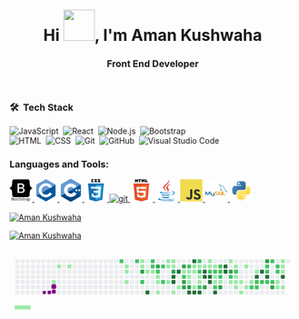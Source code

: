 <h1 align="center">Hi <img src="https://github.com/NoobMahbub/NoobMahbub/blob/main/Wave.gif" height="55px" width="55px">, I'm Aman Kushwaha</h1>
<h3 align="center">

Front End Developer

></h3>

<br />

### 🛠 &nbsp;Tech Stack

![JavaScript](https://img.shields.io/badge/-JavaScript-05122A?style=flat&logo=javascript)&nbsp;
![React](https://img.shields.io/badge/-React-05122A?style=flat&logo=react)&nbsp;
![Node.js](https://img.shields.io/badge/-Node.js-05122A?style=flat&logo=node.js)&nbsp;
![Bootstrap](https://img.shields.io/badge/-Bootstrap-05122A?style=flat&logo=bootstrap&logoColor=563D7C)\
![HTML](https://img.shields.io/badge/-HTML-05122A?style=flat&logo=HTML5)&nbsp;
![CSS](https://img.shields.io/badge/-CSS-05122A?style=flat&logo=CSS3&logoColor=1572B6)&nbsp;
![Git](https://img.shields.io/badge/-Git-05122A?style=flat&logo=git)&nbsp;
![GitHub](https://img.shields.io/badge/-GitHub-05122A?style=flat&logo=github)&nbsp;
![Visual Studio Code](https://img.shields.io/badge/-Visual%20Studio%20Code-05122A?style=flat&logo=visual-studio-code&logoColor=007ACC)&nbsp;
<br />



<h3 align="left">Languages and Tools:</h3>
<p align="left"> <a href="https://getbootstrap.com" target="_blank"> <img src="https://raw.githubusercontent.com/devicons/devicon/master/icons/bootstrap/bootstrap-plain-wordmark.svg" alt="bootstrap" width="40" height="40"/> </a> <a href="https://www.cprogramming.com/" target="_blank"> <img src="https://raw.githubusercontent.com/devicons/devicon/master/icons/c/c-original.svg" alt="c" width="40" height="40"/> </a> <a href="https://www.w3schools.com/cpp/" target="_blank"> <img src="https://raw.githubusercontent.com/devicons/devicon/master/icons/cplusplus/cplusplus-original.svg" alt="cplusplus" width="40" height="40"/> </a> <a href="https://www.w3schools.com/cs/" target="_blank">  <img src="https://raw.githubusercontent.com/devicons/devicon/master/icons/css3/css3-original-wordmark.svg" alt="css3" width="40" height="40"/> </a> <a href="https://git-scm.com/" target="_blank"> <img src="https://www.vectorlogo.zone/logos/git-scm/git-scm-icon.svg" alt="git" width="40" height="40"/> </a> <a href="https://heroku.com" target="_blank"> <img src="https://raw.githubusercontent.com/devicons/devicon/master/icons/html5/html5-original-wordmark.svg" alt="html5" width="40" height="40"/> </a> <a href="https://www.java.com" target="_blank"> <img src="https://raw.githubusercontent.com/devicons/devicon/master/icons/java/java-original.svg" alt="java" width="40" height="40"/> </a> <a href="https://developer.mozilla.org/en-US/docs/Web/JavaScript" target="_blank"> <img src="https://raw.githubusercontent.com/devicons/devicon/master/icons/javascript/javascript-original.svg" alt="javascript" width="40" height="40"/> </a> <a href="https://laravel.com/" target="_blank"> <img src="https://raw.githubusercontent.com/devicons/devicon/master/icons/mysql/mysql-original-wordmark.svg" alt="mysql" width="40" height="40"/> </a> <a href="https://www.php.net" target="_blank">  <img src="https://raw.githubusercontent.com/devicons/devicon/master/icons/python/python-original.svg" alt="python" width="40" height="40"/> </a> <a href="https://tailwindcss.com/" target="_blank"> 
<p><img width="494" align="center" src="https://github-readme-stats.vercel.app/api/top-langs?username=Amankushwaha2&show_icons=true&locale=en&layout=compact" alt="Aman Kushwaha" /></p>

<p><img align="center" src="https://github-readme-stats.vercel.app/api?username=Amankushwaha2&show_icons=true&locale=en" alt="Aman Kushwaha" /></p>

<svg viewBox="-16 -32 880 192" width="880" height="192" xmlns="http://www.w3.org/2000/svg"><style>@keyframes c0{1.43%{fill:var(--c1)}1.45%,to{fill:var(--ce)}}@keyframes c1{1.63%{fill:var(--c1)}1.65%,to{fill:var(--ce)}}@keyframes c2{1.84%{fill:var(--c1)}1.86%,to{fill:var(--ce)}}@keyframes c3{2.04%{fill:var(--c1)}2.06%,to{fill:var(--ce)}}@keyframes c4{2.25%{fill:var(--c1)}2.27%,to{fill:var(--ce)}}@keyframes c5{.81%{fill:var(--c1)}.83%,to{fill:var(--ce)}}@keyframes c6{3.69%{fill:var(--c1)}3.71%,to{fill:var(--ce)}}@keyframes c7{3.48%{fill:var(--c1)}3.5%,to{fill:var(--ce)}}@keyframes c8{4.51%{fill:var(--c1)}4.53%,to{fill:var(--ce)}}@keyframes c9{4.92%{fill:var(--c1)}4.94%,to{fill:var(--ce)}}@keyframes ca{68.78%{fill:var(--c2)}68.8%,to{fill:var(--ce)}}@keyframes cb{7.18%{fill:var(--c1)}7.2%,to{fill:var(--ce)}}@keyframes cc{7.38%{fill:var(--c1)}7.4%,to{fill:var(--ce)}}@keyframes cd{7.79%{fill:var(--c1)}7.81%,to{fill:var(--ce)}}@keyframes ce{68.16%{fill:var(--c2)}68.18%,to{fill:var(--ce)}}@keyframes cf{14.57%{fill:var(--c1)}14.59%,to{fill:var(--ce)}}@keyframes cg{14.77%{fill:var(--c1)}14.79%,to{fill:var(--ce)}}@keyframes ch{70.01%{fill:var(--c3)}70.03%,to{fill:var(--ce)}}@keyframes ci{67.14%{fill:var(--c2)}67.16%,to{fill:var(--ce)}}@keyframes cj{9.02%{fill:var(--c1)}9.04%,to{fill:var(--ce)}}@keyframes ck{93.21%{fill:var(--c4)}93.23%,to{fill:var(--ce)}}@keyframes cl{65.49%{fill:var(--c2)}65.51%,to{fill:var(--ce)}}@keyframes cm{65.7%{fill:var(--c2)}65.72%,to{fill:var(--ce)}}@keyframes cn{9.23%{fill:var(--c1)}9.25%,to{fill:var(--ce)}}@keyframes co{70.83%{fill:var(--c3)}70.85%,to{fill:var(--ce)}}@keyframes cp{66.11%{fill:var(--c2)}66.13%,to{fill:var(--ce)}}@keyframes cq{9.64%{fill:var(--c1)}9.66%,to{fill:var(--ce)}}@keyframes cr{9.85%{fill:var(--c1)}9.87%,to{fill:var(--ce)}}@keyframes cs{10.26%{fill:var(--c1)}10.28%,to{fill:var(--ce)}}@keyframes ct{64.88%{fill:var(--c2)}64.9%,to{fill:var(--ce)}}@keyframes cu{64.26%{fill:var(--c2)}64.28%,to{fill:var(--ce)}}@keyframes cv{13.13%{fill:var(--c1)}13.15%,to{fill:var(--ce)}}@keyframes cw{12.52%{fill:var(--c1)}12.54%,to{fill:var(--ce)}}@keyframes cx{11.9%{fill:var(--c1)}11.92%,to{fill:var(--ce)}}@keyframes cy{12.93%{fill:var(--c1)}12.95%,to{fill:var(--ce)}}@keyframes cz{12.72%{fill:var(--c1)}12.74%,to{fill:var(--ce)}}@keyframes c10{71.65%{fill:var(--c3)}71.67%,to{fill:var(--ce)}}@keyframes c11{88.7%{fill:var(--c4)}88.72%,to{fill:var(--ce)}}@keyframes c12{88.49%{fill:var(--c4)}88.51%,to{fill:var(--ce)}}@keyframes c13{10.87%{fill:var(--c1)}10.89%,to{fill:var(--ce)}}@keyframes c14{89.11%{fill:var(--c4)}89.13%,to{fill:var(--ce)}}@keyframes c15{11.28%{fill:var(--c1)}11.3%,to{fill:var(--ce)}}@keyframes c16{72.68%{fill:var(--c3)}72.7%,to{fill:var(--ce)}}@keyframes c17{45.78%{fill:var(--c1)}45.8%,to{fill:var(--ce)}}@keyframes c18{45.99%{fill:var(--c2)}46.01%,to{fill:var(--ce)}}@keyframes c19{73.3%{fill:var(--c3)}73.32%,to{fill:var(--ce)}}@keyframes c1a{73.5%{fill:var(--c3)}73.52%,to{fill:var(--ce)}}@keyframes c1b{46.6%{fill:var(--c2)}46.62%,to{fill:var(--ce)}}@keyframes c1c{33.25%{fill:var(--c1)}33.27%,to{fill:var(--ce)}}@keyframes c1d{33.46%{fill:var(--c1)}33.48%,to{fill:var(--ce)}}@keyframes c1e{34.49%{fill:var(--c1)}34.51%,to{fill:var(--ce)}}@keyframes c1f{73.71%{fill:var(--c3)}73.73%,to{fill:var(--ce)}}@keyframes c1g{87.46%{fill:var(--c4)}87.48%,to{fill:var(--ce)}}@keyframes c1h{90.13%{fill:var(--c4)}90.15%,to{fill:var(--ce)}}@keyframes c1i{32.84%{fill:var(--c1)}32.86%,to{fill:var(--ce)}}@keyframes c1j{33.05%{fill:var(--c1)}33.07%,to{fill:var(--ce)}}@keyframes c1k{44.34%{fill:var(--c1)}44.36%,to{fill:var(--ce)}}@keyframes c1l{87.26%{fill:var(--c4)}87.28%,to{fill:var(--ce)}}@keyframes c1m{47.22%{fill:var(--c2)}47.24%,to{fill:var(--ce)}}@keyframes c1n{32.64%{fill:var(--c1)}32.66%,to{fill:var(--ce)}}@keyframes c1o{49.68%{fill:var(--c2)}49.7%,to{fill:var(--ce)}}@keyframes c1p{33.87%{fill:var(--c1)}33.89%,to{fill:var(--ce)}}@keyframes c1q{34.08%{fill:var(--c1)}34.1%,to{fill:var(--ce)}}@keyframes c1r{44.55%{fill:var(--c2)}44.57%,to{fill:var(--ce)}}@keyframes c1s{87.05%{fill:var(--c4)}87.07%,to{fill:var(--ce)}}@keyframes c1t{32.43%{fill:var(--c1)}32.45%,to{fill:var(--ce)}}@keyframes c1u{85.21%{fill:var(--c4)}85.23%,to{fill:var(--ce)}}@keyframes c1v{85.41%{fill:var(--c4)}85.43%,to{fill:var(--ce)}}@keyframes c1w{74.32%{fill:var(--c3)}74.34%,to{fill:var(--ce)}}@keyframes c1x{18.06%{fill:var(--c1)}18.08%,to{fill:var(--ce)}}@keyframes c1y{18.27%{fill:var(--c1)}18.29%,to{fill:var(--ce)}}@keyframes c1z{48.04%{fill:var(--c2)}48.06%,to{fill:var(--ce)}}@keyframes c20{85.62%{fill:var(--c4)}85.64%,to{fill:var(--ce)}}@keyframes c21{85.82%{fill:var(--c4)}85.84%,to{fill:var(--ce)}}@keyframes c22{18.47%{fill:var(--c1)}18.49%,to{fill:var(--ce)}}@keyframes c23{48.24%{fill:var(--c2)}48.26%,to{fill:var(--ce)}}@keyframes c24{39.42%{fill:var(--c1)}39.44%,to{fill:var(--ce)}}@keyframes c25{39.21%{fill:var(--c1)}39.23%,to{fill:var(--ce)}}@keyframes c26{51.74%{fill:var(--c2)}51.76%,to{fill:var(--ce)}}@keyframes c27{86.44%{fill:var(--c4)}86.46%,to{fill:var(--ce)}}@keyframes c28{48.66%{fill:var(--c2)}48.68%,to{fill:var(--ce)}}@keyframes c29{48.45%{fill:var(--c2)}48.47%,to{fill:var(--ce)}}@keyframes c2a{39.62%{fill:var(--c2)}39.64%,to{fill:var(--ce)}}@keyframes c2b{39%{fill:var(--c1)}39.02%,to{fill:var(--ce)}}@keyframes c2c{74.94%{fill:var(--c3)}74.96%,to{fill:var(--ce)}}@keyframes c2d{84.18%{fill:var(--c4)}84.2%,to{fill:var(--ce)}}@keyframes c2e{83.97%{fill:var(--c4)}83.99%,to{fill:var(--ce)}}@keyframes c2f{19.29%{fill:var(--c1)}19.31%,to{fill:var(--ce)}}@keyframes c2g{75.97%{fill:var(--c3)}75.99%,to{fill:var(--ce)}}@keyframes c2h{53.99%{fill:var(--c2)}54.01%,to{fill:var(--ce)}}@keyframes c2i{23.81%{fill:var(--c1)}23.83%,to{fill:var(--ce)}}@keyframes c2j{19.7%{fill:var(--c1)}19.72%,to{fill:var(--ce)}}@keyframes c2k{54.4%{fill:var(--c2)}54.42%,to{fill:var(--ce)}}@keyframes c2l{22.17%{fill:var(--c1)}22.19%,to{fill:var(--ce)}}@keyframes c2m{21.96%{fill:var(--c1)}21.98%,to{fill:var(--ce)}}@keyframes c2n{23.4%{fill:var(--c1)}23.42%,to{fill:var(--ce)}}@keyframes c2o{21.76%{fill:var(--c1)}21.78%,to{fill:var(--ce)}}@keyframes c2p{24.63%{fill:var(--c1)}24.65%,to{fill:var(--ce)}}@keyframes c2q{20.11%{fill:var(--c1)}20.13%,to{fill:var(--ce)}}@keyframes c2r{22.99%{fill:var(--c1)}23.01%,to{fill:var(--ce)}}@keyframes c2s{21.35%{fill:var(--c1)}21.37%,to{fill:var(--ce)}}@keyframes c2t{59.74%{fill:var(--c2)}59.76%,to{fill:var(--ce)}}@keyframes c2u{20.73%{fill:var(--c1)}20.75%,to{fill:var(--ce)}}@keyframes c2v{80.48%{fill:var(--c4)}80.5%,to{fill:var(--ce)}}@keyframes c2w{55.64%{fill:var(--c2)}55.66%,to{fill:var(--ce)}}@keyframes c2x{59.54%{fill:var(--c2)}59.56%,to{fill:var(--ce)}}@keyframes c2y{80.07%{fill:var(--c4)}80.09%,to{fill:var(--ce)}}@keyframes c2z{55.84%{fill:var(--c2)}55.86%,to{fill:var(--ce)}}@keyframes c30{77.81%{fill:var(--c3)}77.83%,to{fill:var(--ce)}}@keyframes c31{57.9%{fill:var(--c2)}57.92%,to{fill:var(--ce)}}@keyframes c32{58.1%{fill:var(--c2)}58.12%,to{fill:var(--ce)}}@keyframes c33{79.66%{fill:var(--c4)}79.68%,to{fill:var(--ce)}}@keyframes c34{56.05%{fill:var(--c2)}56.07%,to{fill:var(--ce)}}@keyframes c35{57.48%{fill:var(--c2)}57.5%,to{fill:var(--ce)}}@keyframes c36{56.25%{fill:var(--c2)}56.27%,to{fill:var(--ce)}}@keyframes c37{79.05%{fill:var(--c3)}79.07%,to{fill:var(--ce)}}@keyframes c38{57.07%{fill:var(--c2)}57.09%,to{fill:var(--ce)}}@keyframes c39{56.87%{fill:var(--c2)}56.89%,to{fill:var(--ce)}}@keyframes c3a{26.89%{fill:var(--c1)}26.91%,to{fill:var(--ce)}}@keyframes c3b{26.27%{fill:var(--c1)}26.29%,to{fill:var(--ce)}}@keyframes c3c{28.74%{fill:var(--c1)}28.76%,to{fill:var(--ce)}}@keyframes c3d{28.53%{fill:var(--c1)}28.55%,to{fill:var(--ce)}}@keyframes c3e{28.33%{fill:var(--c1)}28.35%,to{fill:var(--ce)}}@keyframes c3f{81.51%{fill:var(--c4)}81.53%,to{fill:var(--ce)}}@keyframes c3g{26.48%{fill:var(--c1)}26.5%,to{fill:var(--ce)}}@keyframes u0{.81%{transform:scale(0,1)}.83%,1.43%{transform:scale(.02,1)}1.45%,1.63%{transform:scale(.03,1)}1.65%,1.84%{transform:scale(.05,1)}1.86%,2.04%{transform:scale(.07,1)}2.06%,2.25%{transform:scale(.08,1)}2.27%,3.48%{transform:scale(.1,1)}3.5%,3.69%{transform:scale(.12,1)}3.71%,4.51%{transform:scale(.13,1)}4.53%,4.92%{transform:scale(.15,1)}4.94%,7.18%{transform:scale(.17,1)}7.2%,7.38%{transform:scale(.18,1)}7.4%,7.79%{transform:scale(.2,1)}7.81%,9.02%{transform:scale(.22,1)}9.04%,9.23%{transform:scale(.23,1)}9.25%,9.64%{transform:scale(.25,1)}9.66%,9.85%{transform:scale(.27,1)}10.26%,9.87%{transform:scale(.28,1)}10.28%,10.87%{transform:scale(.3,1)}10.89%,11.28%{transform:scale(.32,1)}11.3%,11.9%{transform:scale(.33,1)}11.92%,12.52%{transform:scale(.35,1)}12.54%,12.72%{transform:scale(.37,1)}12.74%,12.93%{transform:scale(.38,1)}12.95%,13.13%{transform:scale(.4,1)}13.15%,14.57%{transform:scale(.42,1)}14.59%,14.77%{transform:scale(.43,1)}14.79%,18.06%{transform:scale(.45,1)}18.08%,18.27%{transform:scale(.47,1)}18.29%,18.47%{transform:scale(.48,1)}18.49%,19.29%{transform:scale(.5,1)}19.31%,19.7%{transform:scale(.52,1)}19.72%,20.11%{transform:scale(.53,1)}20.13%,20.73%{transform:scale(.55,1)}20.75%,21.35%{transform:scale(.57,1)}21.37%,21.76%{transform:scale(.58,1)}21.78%,21.96%{transform:scale(.6,1)}21.98%,22.17%{transform:scale(.62,1)}22.19%,22.99%{transform:scale(.63,1)}23.01%,23.4%{transform:scale(.65,1)}23.42%,23.81%{transform:scale(.67,1)}23.83%,24.63%{transform:scale(.68,1)}24.65%,26.27%{transform:scale(.7,1)}26.29%,26.48%{transform:scale(.72,1)}26.5%,26.89%{transform:scale(.73,1)}26.91%,28.33%{transform:scale(.75,1)}28.35%,28.53%{transform:scale(.77,1)}28.55%,28.74%{transform:scale(.78,1)}28.76%,32.43%{transform:scale(.8,1)}32.45%,32.64%{transform:scale(.82,1)}32.66%,32.84%{transform:scale(.83,1)}32.86%,33.05%{transform:scale(.85,1)}33.07%,33.25%{transform:scale(.87,1)}33.27%,33.46%{transform:scale(.88,1)}33.48%,33.87%{transform:scale(.9,1)}33.89%,34.08%{transform:scale(.92,1)}34.1%,34.49%{transform:scale(.93,1)}34.51%,39%{transform:scale(.95,1)}39.02%,39.21%{transform:scale(.97,1)}39.23%,39.42%{transform:scale(.98,1)}39.44%,to{transform:scale(1,1)}}@keyframes u1{39.62%{transform:scale(0,1)}39.64%,to{transform:scale(1,1)}}@keyframes u2{44.34%{transform:scale(0,1)}44.36%,to{transform:scale(1,1)}}@keyframes u3{44.55%{transform:scale(0,1)}44.57%,to{transform:scale(1,1)}}@keyframes u4{45.78%{transform:scale(0,1)}45.8%,to{transform:scale(1,1)}}@keyframes u5{45.99%{transform:scale(0,1)}46.01%,46.6%{transform:scale(.03,1)}46.62%,47.22%{transform:scale(.07,1)}47.24%,48.04%{transform:scale(.1,1)}48.06%,48.24%{transform:scale(.13,1)}48.26%,48.45%{transform:scale(.17,1)}48.47%,48.66%{transform:scale(.2,1)}48.68%,49.68%{transform:scale(.23,1)}49.7%,51.74%{transform:scale(.27,1)}51.76%,53.99%{transform:scale(.3,1)}54.01%,54.4%{transform:scale(.33,1)}54.42%,55.64%{transform:scale(.37,1)}55.66%,55.84%{transform:scale(.4,1)}55.86%,56.05%{transform:scale(.43,1)}56.07%,56.25%{transform:scale(.47,1)}56.27%,56.87%{transform:scale(.5,1)}56.89%,57.07%{transform:scale(.53,1)}57.09%,57.48%{transform:scale(.57,1)}57.5%,57.9%{transform:scale(.6,1)}57.92%,58.1%{transform:scale(.63,1)}58.12%,59.54%{transform:scale(.67,1)}59.56%,59.74%{transform:scale(.7,1)}59.76%,64.26%{transform:scale(.73,1)}64.28%,64.88%{transform:scale(.77,1)}64.9%,65.49%{transform:scale(.8,1)}65.51%,65.7%{transform:scale(.83,1)}65.72%,66.11%{transform:scale(.87,1)}66.13%,67.14%{transform:scale(.9,1)}67.16%,68.16%{transform:scale(.93,1)}68.18%,68.78%{transform:scale(.97,1)}68.8%,to{transform:scale(1,1)}}@keyframes u6{70.01%{transform:scale(0,1)}70.03%,70.83%{transform:scale(.08,1)}70.85%,71.65%{transform:scale(.17,1)}71.67%,72.68%{transform:scale(.25,1)}72.7%,73.3%{transform:scale(.33,1)}73.32%,73.5%{transform:scale(.42,1)}73.52%,73.71%{transform:scale(.5,1)}73.73%,74.32%{transform:scale(.58,1)}74.34%,74.94%{transform:scale(.67,1)}74.96%,75.97%{transform:scale(.75,1)}75.99%,77.81%{transform:scale(.83,1)}77.83%,79.05%{transform:scale(.92,1)}79.07%,to{transform:scale(1,1)}}@keyframes u7{79.66%{transform:scale(0,1)}79.68%,80.07%{transform:scale(.05,1)}80.09%,80.48%{transform:scale(.11,1)}80.5%,81.51%{transform:scale(.16,1)}81.53%,83.97%{transform:scale(.21,1)}83.99%,84.18%{transform:scale(.26,1)}84.2%,85.21%{transform:scale(.32,1)}85.23%,85.41%{transform:scale(.37,1)}85.43%,85.62%{transform:scale(.42,1)}85.64%,85.82%{transform:scale(.47,1)}85.84%,86.44%{transform:scale(.53,1)}86.46%,87.05%{transform:scale(.58,1)}87.07%,87.26%{transform:scale(.63,1)}87.28%,87.46%{transform:scale(.68,1)}87.48%,88.49%{transform:scale(.74,1)}88.51%,88.7%{transform:scale(.79,1)}88.72%,89.11%{transform:scale(.84,1)}89.13%,90.13%{transform:scale(.89,1)}90.15%,93.21%{transform:scale(.95,1)}93.23%,to{transform:scale(1,1)}}@keyframes s0{0%,99.79%{transform:translate(0,-16px)}.21%{transform:translate(0,0)}.82%{transform:translate(48px,0)}1.03%{transform:translate(48px,16px)}1.23%{transform:translate(32px,16px)}2.26%{transform:translate(32px,96px)}3.29%{transform:translate(112px,96px)}3.7%{transform:translate(112px,64px)}3.9%{transform:translate(128px,64px)}4.52%{transform:translate(128px,16px)}7.19%{transform:translate(336px,16px)}7.8%{transform:translate(336px,64px)}67.35%,8.21%{transform:translate(368px,64px)}8.42%{transform:translate(368px,48px)}8.83%{transform:translate(400px,48px)}9.03%{transform:translate(400px,32px)}65.91%,9.24%{transform:translate(416px,32px)}9.45%{transform:translate(416px,48px)}66.32%,9.65%{transform:translate(432px,48px)}10.27%{transform:translate(432px,96px)}11.09%,63.24%{transform:translate(496px,96px)}11.29%,63.45%{transform:translate(496px,80px)}11.7%,63.86%{transform:translate(464px,80px)}12.53%,72.07%{transform:translate(464px,16px)}12.73%,71.46%{transform:translate(480px,16px)}12.94%{transform:translate(480px,0)}13.14%{transform:translate(464px,0)}13.35%{transform:translate(464px,-16px)}14.37%{transform:translate(384px,-16px)}14.78%,69.82%{transform:translate(384px,16px)}14.99%{transform:translate(400px,16px)}15.4%{transform:translate(400px,-16px)}17.86%{transform:translate(592px,-16px)}18.28%,35.93%{transform:translate(592px,16px)}18.48%,42.71%,50.92%{transform:translate(608px,16px)}18.69%,42.51%{transform:translate(608px,0)}19.51%,41.68%{transform:translate(672px,0)}19.71%,41.48%{transform:translate(672px,16px)}20.53%,77.21%{transform:translate(736px,16px)}20.74%,77%,80.29%{transform:translate(736px,32px)}20.94%,55.03%{transform:translate(720px,32px)}21.36%,55.44%{transform:translate(720px,64px)}21.97%,23.61%{transform:translate(672px,64px)}22.18%,54.21%{transform:translate(672px,48px)}22.59%{transform:translate(704px,48px)}23%{transform:translate(704px,80px)}23.41%{transform:translate(672px,80px)}23.82%{transform:translate(656px,64px)}24.02%,75.36%{transform:translate(656px,80px)}24.44%{transform:translate(688px,80px)}24.64%{transform:translate(688px,96px)}26.08%{transform:translate(800px,96px)}26.28%,27.1%{transform:translate(800px,80px)}26.49%{transform:translate(816px,80px)}26.69%{transform:translate(816px,64px)}26.9%,56.47%{transform:translate(800px,64px)}27.52%{transform:translate(832px,80px)}28.13%{transform:translate(832px,32px)}28.34%,81.72%{transform:translate(816px,32px)}28.95%{transform:translate(816px,-16px)}32.03%{transform:translate(576px,-16px)}32.44%,85.01%{transform:translate(576px,16px)}32.85%,35.32%,43.53%,50.1%{transform:translate(544px,16px)}33.06%,35.11%,49.9%,89.73%{transform:translate(544px,32px)}33.26%,34.91%,45.59%{transform:translate(528px,32px)}33.47%,46.2%{transform:translate(528px,48px)}33.88%{transform:translate(560px,48px)}34.09%,44.76%{transform:translate(560px,64px)}34.5%,45.17%,87.89%{transform:translate(528px,64px)}36.14%,47.64%{transform:translate(592px,0)}37.37%{transform:translate(688px,0)}38.19%,40.66%{transform:translate(688px,64px)}39.22%,86.04%{transform:translate(608px,64px)}39.43%{transform:translate(608px,48px)}39.63%{transform:translate(624px,48px)}39.84%{transform:translate(624px,64px)}41.27%{transform:translate(688px,16px)}44.35%{transform:translate(544px,80px)}44.56%{transform:translate(560px,80px)}45.79%{transform:translate(512px,32px)}46%{transform:translate(512px,48px)}46.61%{transform:translate(528px,16px)}47.02%,49.49%{transform:translate(560px,16px)}47.23%{transform:translate(560px,0)}48.05%{transform:translate(592px,32px)}48.46%{transform:translate(624px,32px)}48.67%{transform:translate(624px,16px)}49.69%{transform:translate(560px,32px)}51.75%{transform:translate(608px,80px)}51.95%{transform:translate(592px,80px)}52.36%{transform:translate(592px,112px)}53.18%{transform:translate(656px,112px)}54%{transform:translate(656px,48px)}54.41%{transform:translate(672px,32px)}57.29%{transform:translate(800px,0)}57.49%,78.03%{transform:translate(784px,0)}57.7%{transform:translate(784px,16px)}57.91%,77.62%{transform:translate(768px,16px)}58.11%,79.88%{transform:translate(768px,32px)}58.32%{transform:translate(784px,32px)}58.73%{transform:translate(784px,64px)}59.34%{transform:translate(736px,64px)}59.55%{transform:translate(736px,80px)}60.78%{transform:translate(640px,80px)}60.99%{transform:translate(640px,96px)}61.19%{transform:translate(624px,96px)}61.4%{transform:translate(624px,112px)}62.83%{transform:translate(512px,112px)}63.04%{transform:translate(512px,96px)}64.07%{transform:translate(464px,64px)}64.27%{transform:translate(448px,64px)}65.09%{transform:translate(448px,0)}65.5%{transform:translate(416px,0)}66.12%,70.64%{transform:translate(432px,32px)}66.94%{transform:translate(384px,48px)}67.15%{transform:translate(384px,64px)}68.17%{transform:translate(368px,0)}68.79%{transform:translate(320px,0)}68.99%{transform:translate(320px,16px)}70.02%{transform:translate(384px,32px)}70.84%{transform:translate(432px,16px)}71.66%{transform:translate(480px,32px)}71.87%{transform:translate(464px,32px)}72.69%{transform:translate(512px,16px)}73.51%{transform:translate(512px,80px)}75.98%{transform:translate(656px,32px)}77.82%{transform:translate(768px,0)}79.06%{transform:translate(784px,80px)}79.26%{transform:translate(768px,80px)}80.49%{transform:translate(736px,48px)}81.52%{transform:translate(816px,48px)}83.98%{transform:translate(640px,32px)}84.19%{transform:translate(640px,16px)}85.42%{transform:translate(576px,48px)}85.63%{transform:translate(592px,48px)}85.83%{transform:translate(592px,64px)}86.45%{transform:translate(608px,96px)}87.47%{transform:translate(528px,96px)}88.5%{transform:translate(480px,64px)}88.71%{transform:translate(480px,48px)}88.91%{transform:translate(496px,48px)}89.12%{transform:translate(496px,32px)}90.14%{transform:translate(544px,0)}91.99%{transform:translate(400px,0)}93.22%{transform:translate(400px,96px)}96.71%{transform:translate(128px,96px)}97.33%{transform:translate(128px,48px)}97.54%{transform:translate(112px,48px)}97.74%{transform:translate(112px,32px)}98.36%{transform:translate(64px,32px)}98.97%{transform:translate(64px,-16px)}}@keyframes s1{0%,99.79%{transform:translate(16px,-16px)}.21%{transform:translate(0,-16px)}.41%{transform:translate(0,0)}1.03%{transform:translate(48px,0)}1.23%{transform:translate(48px,16px)}1.44%{transform:translate(32px,16px)}2.46%{transform:translate(32px,96px)}3.49%{transform:translate(112px,96px)}3.9%{transform:translate(112px,64px)}4.11%{transform:translate(128px,64px)}4.72%{transform:translate(128px,16px)}7.39%{transform:translate(336px,16px)}8.01%{transform:translate(336px,64px)}67.56%,8.42%{transform:translate(368px,64px)}8.62%{transform:translate(368px,48px)}9.03%{transform:translate(400px,48px)}9.24%{transform:translate(400px,32px)}66.12%,9.45%{transform:translate(416px,32px)}9.65%{transform:translate(416px,48px)}66.53%,9.86%{transform:translate(432px,48px)}10.47%{transform:translate(432px,96px)}11.29%,63.45%{transform:translate(496px,96px)}11.5%,63.66%{transform:translate(496px,80px)}11.91%,64.07%{transform:translate(464px,80px)}12.73%,72.28%{transform:translate(464px,16px)}12.94%,71.66%{transform:translate(480px,16px)}13.14%{transform:translate(480px,0)}13.35%{transform:translate(464px,0)}13.55%{transform:translate(464px,-16px)}14.58%{transform:translate(384px,-16px)}14.99%,70.02%{transform:translate(384px,16px)}15.2%{transform:translate(400px,16px)}15.61%{transform:translate(400px,-16px)}18.07%{transform:translate(592px,-16px)}18.48%,36.14%{transform:translate(592px,16px)}18.69%,42.92%,51.13%{transform:translate(608px,16px)}18.89%,42.71%{transform:translate(608px,0)}19.71%,41.89%{transform:translate(672px,0)}19.92%,41.68%{transform:translate(672px,16px)}20.74%,77.41%{transform:translate(736px,16px)}20.94%,77.21%,80.49%{transform:translate(736px,32px)}21.15%,55.24%{transform:translate(720px,32px)}21.56%,55.65%{transform:translate(720px,64px)}22.18%,23.82%{transform:translate(672px,64px)}22.38%,54.41%{transform:translate(672px,48px)}22.79%{transform:translate(704px,48px)}23.2%{transform:translate(704px,80px)}23.61%{transform:translate(672px,80px)}24.02%{transform:translate(656px,64px)}24.23%,75.56%{transform:translate(656px,80px)}24.64%{transform:translate(688px,80px)}24.85%{transform:translate(688px,96px)}26.28%{transform:translate(800px,96px)}26.49%,27.31%{transform:translate(800px,80px)}26.69%{transform:translate(816px,80px)}26.9%{transform:translate(816px,64px)}27.1%,56.67%{transform:translate(800px,64px)}27.72%{transform:translate(832px,80px)}28.34%{transform:translate(832px,32px)}28.54%,81.93%{transform:translate(816px,32px)}29.16%{transform:translate(816px,-16px)}32.24%{transform:translate(576px,-16px)}32.65%,85.22%{transform:translate(576px,16px)}33.06%,35.52%,43.74%,50.31%{transform:translate(544px,16px)}33.26%,35.32%,50.1%,89.94%{transform:translate(544px,32px)}33.47%,35.11%,45.79%{transform:translate(528px,32px)}33.68%,46.41%{transform:translate(528px,48px)}34.09%{transform:translate(560px,48px)}34.29%,44.97%{transform:translate(560px,64px)}34.7%,45.38%,88.09%{transform:translate(528px,64px)}36.34%,47.84%{transform:translate(592px,0)}37.58%{transform:translate(688px,0)}38.4%,40.86%{transform:translate(688px,64px)}39.43%,86.24%{transform:translate(608px,64px)}39.63%{transform:translate(608px,48px)}39.84%{transform:translate(624px,48px)}40.04%{transform:translate(624px,64px)}41.48%{transform:translate(688px,16px)}44.56%{transform:translate(544px,80px)}44.76%{transform:translate(560px,80px)}46%{transform:translate(512px,32px)}46.2%{transform:translate(512px,48px)}46.82%{transform:translate(528px,16px)}47.23%,49.69%{transform:translate(560px,16px)}47.43%{transform:translate(560px,0)}48.25%{transform:translate(592px,32px)}48.67%{transform:translate(624px,32px)}48.87%{transform:translate(624px,16px)}49.9%{transform:translate(560px,32px)}51.95%{transform:translate(608px,80px)}52.16%{transform:translate(592px,80px)}52.57%{transform:translate(592px,112px)}53.39%{transform:translate(656px,112px)}54.21%{transform:translate(656px,48px)}54.62%{transform:translate(672px,32px)}57.49%{transform:translate(800px,0)}57.7%,78.23%{transform:translate(784px,0)}57.91%{transform:translate(784px,16px)}58.11%,77.82%{transform:translate(768px,16px)}58.32%,80.08%{transform:translate(768px,32px)}58.52%{transform:translate(784px,32px)}58.93%{transform:translate(784px,64px)}59.55%{transform:translate(736px,64px)}59.75%{transform:translate(736px,80px)}60.99%{transform:translate(640px,80px)}61.19%{transform:translate(640px,96px)}61.4%{transform:translate(624px,96px)}61.6%{transform:translate(624px,112px)}63.04%{transform:translate(512px,112px)}63.24%{transform:translate(512px,96px)}64.27%{transform:translate(464px,64px)}64.48%{transform:translate(448px,64px)}65.3%{transform:translate(448px,0)}65.71%{transform:translate(416px,0)}66.32%,70.84%{transform:translate(432px,32px)}67.15%{transform:translate(384px,48px)}67.35%{transform:translate(384px,64px)}68.38%{transform:translate(368px,0)}68.99%{transform:translate(320px,0)}69.2%{transform:translate(320px,16px)}70.23%{transform:translate(384px,32px)}71.05%{transform:translate(432px,16px)}71.87%{transform:translate(480px,32px)}72.07%{transform:translate(464px,32px)}72.9%{transform:translate(512px,16px)}73.72%{transform:translate(512px,80px)}76.18%{transform:translate(656px,32px)}78.03%{transform:translate(768px,0)}79.26%{transform:translate(784px,80px)}79.47%{transform:translate(768px,80px)}80.7%{transform:translate(736px,48px)}81.72%{transform:translate(816px,48px)}84.19%{transform:translate(640px,32px)}84.39%{transform:translate(640px,16px)}85.63%{transform:translate(576px,48px)}85.83%{transform:translate(592px,48px)}86.04%{transform:translate(592px,64px)}86.65%{transform:translate(608px,96px)}87.68%{transform:translate(528px,96px)}88.71%{transform:translate(480px,64px)}88.91%{transform:translate(480px,48px)}89.12%{transform:translate(496px,48px)}89.32%{transform:translate(496px,32px)}90.35%{transform:translate(544px,0)}92.2%{transform:translate(400px,0)}93.43%{transform:translate(400px,96px)}96.92%{transform:translate(128px,96px)}97.54%{transform:translate(128px,48px)}97.74%{transform:translate(112px,48px)}97.95%{transform:translate(112px,32px)}98.56%{transform:translate(64px,32px)}99.18%{transform:translate(64px,-16px)}}@keyframes s2{0%,99.79%{transform:translate(32px,-16px)}.41%{transform:translate(0,-16px)}.62%{transform:translate(0,0)}1.23%{transform:translate(48px,0)}1.44%{transform:translate(48px,16px)}1.64%{transform:translate(32px,16px)}2.67%{transform:translate(32px,96px)}3.7%{transform:translate(112px,96px)}4.11%{transform:translate(112px,64px)}4.31%{transform:translate(128px,64px)}4.93%{transform:translate(128px,16px)}7.6%{transform:translate(336px,16px)}8.21%{transform:translate(336px,64px)}67.76%,8.62%{transform:translate(368px,64px)}8.83%{transform:translate(368px,48px)}9.24%{transform:translate(400px,48px)}9.45%{transform:translate(400px,32px)}66.32%,9.65%{transform:translate(416px,32px)}9.86%{transform:translate(416px,48px)}10.06%,66.74%{transform:translate(432px,48px)}10.68%{transform:translate(432px,96px)}11.5%,63.66%{transform:translate(496px,96px)}11.7%,63.86%{transform:translate(496px,80px)}12.11%,64.27%{transform:translate(464px,80px)}12.94%,72.48%{transform:translate(464px,16px)}13.14%,71.87%{transform:translate(480px,16px)}13.35%{transform:translate(480px,0)}13.55%{transform:translate(464px,0)}13.76%{transform:translate(464px,-16px)}14.78%{transform:translate(384px,-16px)}15.2%,70.23%{transform:translate(384px,16px)}15.4%{transform:translate(400px,16px)}15.81%{transform:translate(400px,-16px)}18.28%{transform:translate(592px,-16px)}18.69%,36.34%{transform:translate(592px,16px)}18.89%,43.12%,51.33%{transform:translate(608px,16px)}19.1%,42.92%{transform:translate(608px,0)}19.92%,42.09%{transform:translate(672px,0)}20.12%,41.89%{transform:translate(672px,16px)}20.94%,77.62%{transform:translate(736px,16px)}21.15%,77.41%,80.7%{transform:translate(736px,32px)}21.36%,55.44%{transform:translate(720px,32px)}21.77%,55.85%{transform:translate(720px,64px)}22.38%,24.02%{transform:translate(672px,64px)}22.59%,54.62%{transform:translate(672px,48px)}23%{transform:translate(704px,48px)}23.41%{transform:translate(704px,80px)}23.82%{transform:translate(672px,80px)}24.23%{transform:translate(656px,64px)}24.44%,75.77%{transform:translate(656px,80px)}24.85%{transform:translate(688px,80px)}25.05%{transform:translate(688px,96px)}26.49%{transform:translate(800px,96px)}26.69%,27.52%{transform:translate(800px,80px)}26.9%{transform:translate(816px,80px)}27.1%{transform:translate(816px,64px)}27.31%,56.88%{transform:translate(800px,64px)}27.93%{transform:translate(832px,80px)}28.54%{transform:translate(832px,32px)}28.75%,82.14%{transform:translate(816px,32px)}29.36%{transform:translate(816px,-16px)}32.44%{transform:translate(576px,-16px)}32.85%,85.42%{transform:translate(576px,16px)}33.26%,35.73%,43.94%,50.51%{transform:translate(544px,16px)}33.47%,35.52%,50.31%,90.14%{transform:translate(544px,32px)}33.68%,35.32%,46%{transform:translate(528px,32px)}33.88%,46.61%{transform:translate(528px,48px)}34.29%{transform:translate(560px,48px)}34.5%,45.17%{transform:translate(560px,64px)}34.91%,45.59%,88.3%{transform:translate(528px,64px)}36.55%,48.05%{transform:translate(592px,0)}37.78%{transform:translate(688px,0)}38.6%,41.07%{transform:translate(688px,64px)}39.63%,86.45%{transform:translate(608px,64px)}39.84%{transform:translate(608px,48px)}40.04%{transform:translate(624px,48px)}40.25%{transform:translate(624px,64px)}41.68%{transform:translate(688px,16px)}44.76%{transform:translate(544px,80px)}44.97%{transform:translate(560px,80px)}46.2%{transform:translate(512px,32px)}46.41%{transform:translate(512px,48px)}47.02%{transform:translate(528px,16px)}47.43%,49.9%{transform:translate(560px,16px)}47.64%{transform:translate(560px,0)}48.46%{transform:translate(592px,32px)}48.87%{transform:translate(624px,32px)}49.08%{transform:translate(624px,16px)}50.1%{transform:translate(560px,32px)}52.16%{transform:translate(608px,80px)}52.36%{transform:translate(592px,80px)}52.77%{transform:translate(592px,112px)}53.59%{transform:translate(656px,112px)}54.41%{transform:translate(656px,48px)}54.83%{transform:translate(672px,32px)}57.7%{transform:translate(800px,0)}57.91%,78.44%{transform:translate(784px,0)}58.11%{transform:translate(784px,16px)}58.32%,78.03%{transform:translate(768px,16px)}58.52%,80.29%{transform:translate(768px,32px)}58.73%{transform:translate(784px,32px)}59.14%{transform:translate(784px,64px)}59.75%{transform:translate(736px,64px)}59.96%{transform:translate(736px,80px)}61.19%{transform:translate(640px,80px)}61.4%{transform:translate(640px,96px)}61.6%{transform:translate(624px,96px)}61.81%{transform:translate(624px,112px)}63.24%{transform:translate(512px,112px)}63.45%{transform:translate(512px,96px)}64.48%{transform:translate(464px,64px)}64.68%{transform:translate(448px,64px)}65.5%{transform:translate(448px,0)}65.91%{transform:translate(416px,0)}66.53%,71.05%{transform:translate(432px,32px)}67.35%{transform:translate(384px,48px)}67.56%{transform:translate(384px,64px)}68.58%{transform:translate(368px,0)}69.2%{transform:translate(320px,0)}69.4%{transform:translate(320px,16px)}70.43%{transform:translate(384px,32px)}71.25%{transform:translate(432px,16px)}72.07%{transform:translate(480px,32px)}72.28%{transform:translate(464px,32px)}73.1%{transform:translate(512px,16px)}73.92%{transform:translate(512px,80px)}76.39%{transform:translate(656px,32px)}78.23%{transform:translate(768px,0)}79.47%{transform:translate(784px,80px)}79.67%{transform:translate(768px,80px)}80.9%{transform:translate(736px,48px)}81.93%{transform:translate(816px,48px)}84.39%{transform:translate(640px,32px)}84.6%{transform:translate(640px,16px)}85.83%{transform:translate(576px,48px)}86.04%{transform:translate(592px,48px)}86.24%{transform:translate(592px,64px)}86.86%{transform:translate(608px,96px)}87.89%{transform:translate(528px,96px)}88.91%{transform:translate(480px,64px)}89.12%{transform:translate(480px,48px)}89.32%{transform:translate(496px,48px)}89.53%{transform:translate(496px,32px)}90.55%{transform:translate(544px,0)}92.4%{transform:translate(400px,0)}93.63%{transform:translate(400px,96px)}97.13%{transform:translate(128px,96px)}97.74%{transform:translate(128px,48px)}97.95%{transform:translate(112px,48px)}98.15%{transform:translate(112px,32px)}98.77%{transform:translate(64px,32px)}99.38%{transform:translate(64px,-16px)}}@keyframes s3{0%,99.79%{transform:translate(48px,-16px)}.62%{transform:translate(0,-16px)}.82%{transform:translate(0,0)}1.44%{transform:translate(48px,0)}1.64%{transform:translate(48px,16px)}1.85%{transform:translate(32px,16px)}2.87%{transform:translate(32px,96px)}3.9%{transform:translate(112px,96px)}4.31%{transform:translate(112px,64px)}4.52%{transform:translate(128px,64px)}5.13%{transform:translate(128px,16px)}7.8%{transform:translate(336px,16px)}8.42%{transform:translate(336px,64px)}67.97%,8.83%{transform:translate(368px,64px)}9.03%{transform:translate(368px,48px)}9.45%{transform:translate(400px,48px)}9.65%{transform:translate(400px,32px)}66.53%,9.86%{transform:translate(416px,32px)}10.06%{transform:translate(416px,48px)}10.27%,66.94%{transform:translate(432px,48px)}10.88%{transform:translate(432px,96px)}11.7%,63.86%{transform:translate(496px,96px)}11.91%,64.07%{transform:translate(496px,80px)}12.32%,64.48%{transform:translate(464px,80px)}13.14%,72.69%{transform:translate(464px,16px)}13.35%,72.07%{transform:translate(480px,16px)}13.55%{transform:translate(480px,0)}13.76%{transform:translate(464px,0)}13.96%{transform:translate(464px,-16px)}14.99%{transform:translate(384px,-16px)}15.4%,70.43%{transform:translate(384px,16px)}15.61%{transform:translate(400px,16px)}16.02%{transform:translate(400px,-16px)}18.48%{transform:translate(592px,-16px)}18.89%,36.55%{transform:translate(592px,16px)}19.1%,43.33%,51.54%{transform:translate(608px,16px)}19.3%,43.12%{transform:translate(608px,0)}20.12%,42.3%{transform:translate(672px,0)}20.33%,42.09%{transform:translate(672px,16px)}21.15%,77.82%{transform:translate(736px,16px)}21.36%,77.62%,80.9%{transform:translate(736px,32px)}21.56%,55.65%{transform:translate(720px,32px)}21.97%,56.06%{transform:translate(720px,64px)}22.59%,24.23%{transform:translate(672px,64px)}22.79%,54.83%{transform:translate(672px,48px)}23.2%{transform:translate(704px,48px)}23.61%{transform:translate(704px,80px)}24.02%{transform:translate(672px,80px)}24.44%{transform:translate(656px,64px)}24.64%,75.98%{transform:translate(656px,80px)}25.05%{transform:translate(688px,80px)}25.26%{transform:translate(688px,96px)}26.69%{transform:translate(800px,96px)}26.9%,27.72%{transform:translate(800px,80px)}27.1%{transform:translate(816px,80px)}27.31%{transform:translate(816px,64px)}27.52%,57.08%{transform:translate(800px,64px)}28.13%{transform:translate(832px,80px)}28.75%{transform:translate(832px,32px)}28.95%,82.34%{transform:translate(816px,32px)}29.57%{transform:translate(816px,-16px)}32.65%{transform:translate(576px,-16px)}33.06%,85.63%{transform:translate(576px,16px)}33.47%,35.93%,44.15%,50.72%{transform:translate(544px,16px)}33.68%,35.73%,50.51%,90.35%{transform:translate(544px,32px)}33.88%,35.52%,46.2%{transform:translate(528px,32px)}34.09%,46.82%{transform:translate(528px,48px)}34.5%{transform:translate(560px,48px)}34.7%,45.38%{transform:translate(560px,64px)}35.11%,45.79%,88.5%{transform:translate(528px,64px)}36.76%,48.25%{transform:translate(592px,0)}37.99%{transform:translate(688px,0)}38.81%,41.27%{transform:translate(688px,64px)}39.84%,86.65%{transform:translate(608px,64px)}40.04%{transform:translate(608px,48px)}40.25%{transform:translate(624px,48px)}40.45%{transform:translate(624px,64px)}41.89%{transform:translate(688px,16px)}44.97%{transform:translate(544px,80px)}45.17%{transform:translate(560px,80px)}46.41%{transform:translate(512px,32px)}46.61%{transform:translate(512px,48px)}47.23%{transform:translate(528px,16px)}47.64%,50.1%{transform:translate(560px,16px)}47.84%{transform:translate(560px,0)}48.67%{transform:translate(592px,32px)}49.08%{transform:translate(624px,32px)}49.28%{transform:translate(624px,16px)}50.31%{transform:translate(560px,32px)}52.36%{transform:translate(608px,80px)}52.57%{transform:translate(592px,80px)}52.98%{transform:translate(592px,112px)}53.8%{transform:translate(656px,112px)}54.62%{transform:translate(656px,48px)}55.03%{transform:translate(672px,32px)}57.91%{transform:translate(800px,0)}58.11%,78.64%{transform:translate(784px,0)}58.32%{transform:translate(784px,16px)}58.52%,78.23%{transform:translate(768px,16px)}58.73%,80.49%{transform:translate(768px,32px)}58.93%{transform:translate(784px,32px)}59.34%{transform:translate(784px,64px)}59.96%{transform:translate(736px,64px)}60.16%{transform:translate(736px,80px)}61.4%{transform:translate(640px,80px)}61.6%{transform:translate(640px,96px)}61.81%{transform:translate(624px,96px)}62.01%{transform:translate(624px,112px)}63.45%{transform:translate(512px,112px)}63.66%{transform:translate(512px,96px)}64.68%{transform:translate(464px,64px)}64.89%{transform:translate(448px,64px)}65.71%{transform:translate(448px,0)}66.12%{transform:translate(416px,0)}66.74%,71.25%{transform:translate(432px,32px)}67.56%{transform:translate(384px,48px)}67.76%{transform:translate(384px,64px)}68.79%{transform:translate(368px,0)}69.4%{transform:translate(320px,0)}69.61%{transform:translate(320px,16px)}70.64%{transform:translate(384px,32px)}71.46%{transform:translate(432px,16px)}72.28%{transform:translate(480px,32px)}72.48%{transform:translate(464px,32px)}73.31%{transform:translate(512px,16px)}74.13%{transform:translate(512px,80px)}76.59%{transform:translate(656px,32px)}78.44%{transform:translate(768px,0)}79.67%{transform:translate(784px,80px)}79.88%{transform:translate(768px,80px)}81.11%{transform:translate(736px,48px)}82.14%{transform:translate(816px,48px)}84.6%{transform:translate(640px,32px)}84.8%{transform:translate(640px,16px)}86.04%{transform:translate(576px,48px)}86.24%{transform:translate(592px,48px)}86.45%{transform:translate(592px,64px)}87.06%{transform:translate(608px,96px)}88.09%{transform:translate(528px,96px)}89.12%{transform:translate(480px,64px)}89.32%{transform:translate(480px,48px)}89.53%{transform:translate(496px,48px)}89.73%{transform:translate(496px,32px)}90.76%{transform:translate(544px,0)}92.61%{transform:translate(400px,0)}93.84%{transform:translate(400px,96px)}97.33%{transform:translate(128px,96px)}97.95%{transform:translate(128px,48px)}98.15%{transform:translate(112px,48px)}98.36%{transform:translate(112px,32px)}98.97%{transform:translate(64px,32px)}99.59%{transform:translate(64px,-16px)}}:root{--cb:#1b1f230a;--cs:purple;--ce:#ebedf0;--c0:#ebedf0;--c1:#9be9a8;--c2:#40c463;--c3:#30a14e;--c4:#216e39}@media (prefers-color-scheme:dark){:root{--cb:#1b1f230a;--cs:purple;--ce:#161b22;--c1:#01311f;--c2:#034525;--c3:#0f6d31;--c4:#00c647}}.c{shape-rendering:geometricPrecision;rx:2;ry:2;fill:var(--ce);stroke-width:1px;stroke:var(--cb);animation:none 48700ms linear infinite}.c.c0{fill:var(--c1);animation-name:c0}.c.c1,.c.c2,.c.c3{fill:var(--c1);animation-name:c1}.c.c2,.c.c3{animation-name:c2}.c.c3{animation-name:c3}.c.c4,.c.c5,.c.c6{fill:var(--c1);animation-name:c4}.c.c5,.c.c6{animation-name:c5}.c.c6{animation-name:c6}.c.c7,.c.c8,.c.c9{fill:var(--c1);animation-name:c7}.c.c8,.c.c9{animation-name:c8}.c.c9{animation-name:c9}.c.ca{fill:var(--c2);animation-name:ca}.c.cb,.c.cc,.c.cd{fill:var(--c1);animation-name:cb}.c.cc,.c.cd{animation-name:cc}.c.cd{animation-name:cd}.c.ce{fill:var(--c2);animation-name:ce}.c.cf,.c.cg{fill:var(--c1);animation-name:cf}.c.cg{animation-name:cg}.c.ch{fill:var(--c3);animation-name:ch}.c.ci{fill:var(--c2);animation-name:ci}.c.cj{fill:var(--c1);animation-name:cj}.c.ck{fill:var(--c4);animation-name:ck}.c.cl,.c.cm{fill:var(--c2);animation-name:cl}.c.cm{animation-name:cm}.c.cn{fill:var(--c1);animation-name:cn}.c.co{fill:var(--c3);animation-name:co}.c.cp{fill:var(--c2);animation-name:cp}.c.cq,.c.cr,.c.cs{fill:var(--c1);animation-name:cq}.c.cr,.c.cs{animation-name:cr}.c.cs{animation-name:cs}.c.ct,.c.cu{fill:var(--c2);animation-name:ct}.c.cu{animation-name:cu}.c.cv,.c.cw{fill:var(--c1);animation-name:cv}.c.cw{animation-name:cw}.c.cx,.c.cy,.c.cz{fill:var(--c1);animation-name:cx}.c.cy,.c.cz{animation-name:cy}.c.cz{animation-name:cz}.c.c10{fill:var(--c3);animation-name:c10}.c.c11,.c.c12{fill:var(--c4);animation-name:c11}.c.c12{animation-name:c12}.c.c13{fill:var(--c1);animation-name:c13}.c.c14{fill:var(--c4);animation-name:c14}.c.c15{fill:var(--c1);animation-name:c15}.c.c16{fill:var(--c3);animation-name:c16}.c.c17{fill:var(--c1);animation-name:c17}.c.c18{fill:var(--c2);animation-name:c18}.c.c19,.c.c1a{fill:var(--c3);animation-name:c19}.c.c1a{animation-name:c1a}.c.c1b{fill:var(--c2);animation-name:c1b}.c.c1c,.c.c1d,.c.c1e{fill:var(--c1);animation-name:c1c}.c.c1d,.c.c1e{animation-name:c1d}.c.c1e{animation-name:c1e}.c.c1f{fill:var(--c3);animation-name:c1f}.c.c1g,.c.c1h{fill:var(--c4);animation-name:c1g}.c.c1h{animation-name:c1h}.c.c1i,.c.c1j,.c.c1k{fill:var(--c1);animation-name:c1i}.c.c1j,.c.c1k{animation-name:c1j}.c.c1k{animation-name:c1k}.c.c1l{fill:var(--c4);animation-name:c1l}.c.c1m{fill:var(--c2);animation-name:c1m}.c.c1n{fill:var(--c1);animation-name:c1n}.c.c1o{fill:var(--c2);animation-name:c1o}.c.c1p,.c.c1q{fill:var(--c1);animation-name:c1p}.c.c1q{animation-name:c1q}.c.c1r{fill:var(--c2);animation-name:c1r}.c.c1s{fill:var(--c4);animation-name:c1s}.c.c1t{fill:var(--c1);animation-name:c1t}.c.c1u,.c.c1v{fill:var(--c4);animation-name:c1u}.c.c1v{animation-name:c1v}.c.c1w{fill:var(--c3);animation-name:c1w}.c.c1x,.c.c1y{fill:var(--c1);animation-name:c1x}.c.c1y{animation-name:c1y}.c.c1z{fill:var(--c2);animation-name:c1z}.c.c20,.c.c21{fill:var(--c4);animation-name:c20}.c.c21{animation-name:c21}.c.c22{fill:var(--c1);animation-name:c22}.c.c23{fill:var(--c2);animation-name:c23}.c.c24,.c.c25{fill:var(--c1);animation-name:c24}.c.c25{animation-name:c25}.c.c26{fill:var(--c2);animation-name:c26}.c.c27{fill:var(--c4);animation-name:c27}.c.c28,.c.c29,.c.c2a{fill:var(--c2);animation-name:c28}.c.c29,.c.c2a{animation-name:c29}.c.c2a{animation-name:c2a}.c.c2b{fill:var(--c1);animation-name:c2b}.c.c2c{fill:var(--c3);animation-name:c2c}.c.c2d,.c.c2e{fill:var(--c4);animation-name:c2d}.c.c2e{animation-name:c2e}.c.c2f{fill:var(--c1);animation-name:c2f}.c.c2g{fill:var(--c3);animation-name:c2g}.c.c2h{fill:var(--c2);animation-name:c2h}.c.c2i,.c.c2j{fill:var(--c1);animation-name:c2i}.c.c2j{animation-name:c2j}.c.c2k{fill:var(--c2);animation-name:c2k}.c.c2l,.c.c2m{fill:var(--c1);animation-name:c2l}.c.c2m{animation-name:c2m}.c.c2n,.c.c2o,.c.c2p{fill:var(--c1);animation-name:c2n}.c.c2o,.c.c2p{animation-name:c2o}.c.c2p{animation-name:c2p}.c.c2q,.c.c2r,.c.c2s{fill:var(--c1);animation-name:c2q}.c.c2r,.c.c2s{animation-name:c2r}.c.c2s{animation-name:c2s}.c.c2t{fill:var(--c2);animation-name:c2t}.c.c2u{fill:var(--c1);animation-name:c2u}.c.c2v{fill:var(--c4);animation-name:c2v}.c.c2w,.c.c2x{fill:var(--c2);animation-name:c2w}.c.c2x{animation-name:c2x}.c.c2y{fill:var(--c4);animation-name:c2y}.c.c2z{fill:var(--c2);animation-name:c2z}.c.c30{fill:var(--c3);animation-name:c30}.c.c31,.c.c32{fill:var(--c2);animation-name:c31}.c.c32{animation-name:c32}.c.c33{fill:var(--c4);animation-name:c33}.c.c34,.c.c35,.c.c36{fill:var(--c2);animation-name:c34}.c.c35,.c.c36{animation-name:c35}.c.c36{animation-name:c36}.c.c37{fill:var(--c3);animation-name:c37}.c.c38,.c.c39{fill:var(--c2);animation-name:c38}.c.c39{animation-name:c39}.c.c3a,.c.c3b{fill:var(--c1);animation-name:c3a}.c.c3b{animation-name:c3b}.c.c3c,.c.c3d,.c.c3e{fill:var(--c1);animation-name:c3c}.c.c3d,.c.c3e{animation-name:c3d}.c.c3e{animation-name:c3e}.c.c3f{fill:var(--c4);animation-name:c3f}.c.c3g{fill:var(--c1);animation-name:c3g}.s,.u{animation:none linear 48700ms infinite}.u,.u.u0{transform-origin:0 0}.u{transform:scale(0,1)}.u.u0{fill:var(--c1);animation-name:u0}.u.u1{fill:var(--c2);animation-name:u1;transform-origin:407px 0}.u.u2{fill:var(--c1);animation-name:u2;transform-origin:413.8px 0}.u.u3{fill:var(--c2);animation-name:u3;transform-origin:420.6px 0}.u.u4{fill:var(--c1);animation-name:u4;transform-origin:427.4px 0}.u.u5{fill:var(--c2);animation-name:u5;transform-origin:434.2px 0}.u.u6{fill:var(--c3);animation-name:u6;transform-origin:637.7px 0}.u.u7{fill:var(--c4);animation-name:u7;transform-origin:719.1px 0}.s{shape-rendering:geometricPrecision;fill:var(--cs)}.s.s0{transform:translate(0,-16px);animation-name:s0}.s.s1{transform:translate(16px,-16px);animation-name:s1}.s.s2{transform:translate(32px,-16px);animation-name:s2}.s.s3{transform:translate(48px,-16px);animation-name:s3}</style><rect class="c" x="2" y="2" width="12" height="12"/><rect class="c" x="2" y="18" width="12" height="12"/><rect class="c" x="2" y="34" width="12" height="12"/><rect class="c" x="2" y="50" width="12" height="12"/><rect class="c" x="2" y="66" width="12" height="12"/><rect class="c" x="2" y="82" width="12" height="12"/><rect class="c" x="2" y="98" width="12" height="12"/><rect class="c" x="18" y="2" width="12" height="12"/><rect class="c" x="18" y="18" width="12" height="12"/><rect class="c" x="18" y="34" width="12" height="12"/><rect class="c" x="18" y="50" width="12" height="12"/><rect class="c" x="18" y="66" width="12" height="12"/><rect class="c" x="18" y="82" width="12" height="12"/><rect class="c" x="18" y="98" width="12" height="12"/><rect class="c" x="34" y="2" width="12" height="12"/><rect class="c" x="34" y="18" width="12" height="12"/><rect class="c c0" x="34" y="34" width="12" height="12"/><rect class="c c1" x="34" y="50" width="12" height="12"/><rect class="c c2" x="34" y="66" width="12" height="12"/><rect class="c c3" x="34" y="82" width="12" height="12"/><rect class="c c4" x="34" y="98" width="12" height="12"/><rect class="c c5" x="50" y="2" width="12" height="12"/><rect class="c" x="50" y="18" width="12" height="12"/><rect class="c" x="50" y="34" width="12" height="12"/><rect class="c" x="50" y="50" width="12" height="12"/><rect class="c" x="50" y="66" width="12" height="12"/><rect class="c" x="50" y="82" width="12" height="12"/><rect class="c" x="50" y="98" width="12" height="12"/><rect class="c" x="66" y="2" width="12" height="12"/><rect class="c" x="66" y="18" width="12" height="12"/><rect class="c" x="66" y="34" width="12" height="12"/><rect class="c" x="66" y="50" width="12" height="12"/><rect class="c" x="66" y="66" width="12" height="12"/><rect class="c" x="66" y="82" width="12" height="12"/><rect class="c" x="66" y="98" width="12" height="12"/><rect class="c" x="82" y="2" width="12" height="12"/><rect class="c" x="82" y="18" width="12" height="12"/><rect class="c" x="82" y="34" width="12" height="12"/><rect class="c" x="82" y="50" width="12" height="12"/><rect class="c" x="82" y="66" width="12" height="12"/><rect class="c" x="82" y="82" width="12" height="12"/><rect class="c" x="82" y="98" width="12" height="12"/><rect class="c" x="98" y="2" width="12" height="12"/><rect class="c" x="98" y="18" width="12" height="12"/><rect class="c" x="98" y="34" width="12" height="12"/><rect class="c" x="98" y="50" width="12" height="12"/><rect class="c" x="98" y="66" width="12" height="12"/><rect class="c" x="98" y="82" width="12" height="12"/><rect class="c" x="98" y="98" width="12" height="12"/><rect class="c" x="114" y="2" width="12" height="12"/><rect class="c" x="114" y="18" width="12" height="12"/><rect class="c" x="114" y="34" width="12" height="12"/><rect class="c" x="114" y="50" width="12" height="12"/><rect class="c c6" x="114" y="66" width="12" height="12"/><rect class="c c7" x="114" y="82" width="12" height="12"/><rect class="c" x="114" y="98" width="12" height="12"/><rect class="c" x="130" y="2" width="12" height="12"/><rect class="c c8" x="130" y="18" width="12" height="12"/><rect class="c" x="130" y="34" width="12" height="12"/><rect class="c" x="130" y="50" width="12" height="12"/><rect class="c" x="130" y="66" width="12" height="12"/><rect class="c" x="130" y="82" width="12" height="12"/><rect class="c" x="130" y="98" width="12" height="12"/><rect class="c" x="146" y="2" width="12" height="12"/><rect class="c" x="146" y="18" width="12" height="12"/><rect class="c" x="146" y="34" width="12" height="12"/><rect class="c" x="146" y="50" width="12" height="12"/><rect class="c" x="146" y="66" width="12" height="12"/><rect class="c" x="146" y="82" width="12" height="12"/><rect class="c" x="146" y="98" width="12" height="12"/><rect class="c" x="162" y="2" width="12" height="12"/><rect class="c c9" x="162" y="18" width="12" height="12"/><rect class="c" x="162" y="34" width="12" height="12"/><rect class="c" x="162" y="50" width="12" height="12"/><rect class="c" x="162" y="66" width="12" height="12"/><rect class="c" x="162" y="82" width="12" height="12"/><rect class="c" x="162" y="98" width="12" height="12"/><rect class="c" x="178" y="2" width="12" height="12"/><rect class="c" x="178" y="18" width="12" height="12"/><rect class="c" x="178" y="34" width="12" height="12"/><rect class="c" x="178" y="50" width="12" height="12"/><rect class="c" x="178" y="66" width="12" height="12"/><rect class="c" x="178" y="82" width="12" height="12"/><rect class="c" x="178" y="98" width="12" height="12"/><rect class="c" x="194" y="2" width="12" height="12"/><rect class="c" x="194" y="18" width="12" height="12"/><rect class="c" x="194" y="34" width="12" height="12"/><rect class="c" x="194" y="50" width="12" height="12"/><rect class="c" x="194" y="66" width="12" height="12"/><rect class="c" x="194" y="82" width="12" height="12"/><rect class="c" x="194" y="98" width="12" height="12"/><rect class="c" x="210" y="2" width="12" height="12"/><rect class="c" x="210" y="18" width="12" height="12"/><rect class="c" x="210" y="34" width="12" height="12"/><rect class="c" x="210" y="50" width="12" height="12"/><rect class="c" x="210" y="66" width="12" height="12"/><rect class="c" x="210" y="82" width="12" height="12"/><rect class="c" x="210" y="98" width="12" height="12"/><rect class="c" x="226" y="2" width="12" height="12"/><rect class="c" x="226" y="18" width="12" height="12"/><rect class="c" x="226" y="34" width="12" height="12"/><rect class="c" x="226" y="50" width="12" height="12"/><rect class="c" x="226" y="66" width="12" height="12"/><rect class="c" x="226" y="82" width="12" height="12"/><rect class="c" x="226" y="98" width="12" height="12"/><rect class="c" x="242" y="2" width="12" height="12"/><rect class="c" x="242" y="18" width="12" height="12"/><rect class="c" x="242" y="34" width="12" height="12"/><rect class="c" x="242" y="50" width="12" height="12"/><rect class="c" x="242" y="66" width="12" height="12"/><rect class="c" x="242" y="82" width="12" height="12"/><rect class="c" x="242" y="98" width="12" height="12"/><rect class="c" x="258" y="2" width="12" height="12"/><rect class="c" x="258" y="18" width="12" height="12"/><rect class="c" x="258" y="34" width="12" height="12"/><rect class="c" x="258" y="50" width="12" height="12"/><rect class="c" x="258" y="66" width="12" height="12"/><rect class="c" x="258" y="82" width="12" height="12"/><rect class="c" x="258" y="98" width="12" height="12"/><rect class="c" x="274" y="2" width="12" height="12"/><rect class="c" x="274" y="18" width="12" height="12"/><rect class="c" x="274" y="34" width="12" height="12"/><rect class="c" x="274" y="50" width="12" height="12"/><rect class="c" x="274" y="66" width="12" height="12"/><rect class="c" x="274" y="82" width="12" height="12"/><rect class="c" x="274" y="98" width="12" height="12"/><rect class="c" x="290" y="2" width="12" height="12"/><rect class="c" x="290" y="18" width="12" height="12"/><rect class="c" x="290" y="34" width="12" height="12"/><rect class="c" x="290" y="50" width="12" height="12"/><rect class="c" x="290" y="66" width="12" height="12"/><rect class="c" x="290" y="82" width="12" height="12"/><rect class="c" x="290" y="98" width="12" height="12"/><rect class="c" x="306" y="2" width="12" height="12"/><rect class="c" x="306" y="18" width="12" height="12"/><rect class="c" x="306" y="34" width="12" height="12"/><rect class="c" x="306" y="50" width="12" height="12"/><rect class="c" x="306" y="66" width="12" height="12"/><rect class="c" x="306" y="82" width="12" height="12"/><rect class="c" x="306" y="98" width="12" height="12"/><rect class="c ca" x="322" y="2" width="12" height="12"/><rect class="c" x="322" y="18" width="12" height="12"/><rect class="c" x="322" y="34" width="12" height="12"/><rect class="c" x="322" y="50" width="12" height="12"/><rect class="c" x="322" y="66" width="12" height="12"/><rect class="c" x="322" y="82" width="12" height="12"/><rect class="c" x="322" y="98" width="12" height="12"/><rect class="c" x="338" y="2" width="12" height="12"/><rect class="c cb" x="338" y="18" width="12" height="12"/><rect class="c cc" x="338" y="34" width="12" height="12"/><rect class="c" x="338" y="50" width="12" height="12"/><rect class="c cd" x="338" y="66" width="12" height="12"/><rect class="c" x="338" y="82" width="12" height="12"/><rect class="c" x="338" y="98" width="12" height="12"/><rect class="c" x="354" y="2" width="12" height="12"/><rect class="c" x="354" y="18" width="12" height="12"/><rect class="c" x="354" y="34" width="12" height="12"/><rect class="c" x="354" y="50" width="12" height="12"/><rect class="c" x="354" y="66" width="12" height="12"/><rect class="c" x="354" y="82" width="12" height="12"/><rect class="c" x="354" y="98" width="12" height="12"/><rect class="c ce" x="370" y="2" width="12" height="12"/><rect class="c" x="370" y="18" width="12" height="12"/><rect class="c" x="370" y="34" width="12" height="12"/><rect class="c" x="370" y="50" width="12" height="12"/><rect class="c" x="370" y="66" width="12" height="12"/><rect class="c" x="370" y="82" width="12" height="12"/><rect class="c" x="370" y="98" width="12" height="12"/><rect class="c cf" x="386" y="2" width="12" height="12"/><rect class="c cg" x="386" y="18" width="12" height="12"/><rect class="c ch" x="386" y="34" width="12" height="12"/><rect class="c" x="386" y="50" width="12" height="12"/><rect class="c ci" x="386" y="66" width="12" height="12"/><rect class="c" x="386" y="82" width="12" height="12"/><rect class="c" x="386" y="98" width="12" height="12"/><rect class="c" x="402" y="2" width="12" height="12"/><rect class="c" x="402" y="18" width="12" height="12"/><rect class="c cj" x="402" y="34" width="12" height="12"/><rect class="c" x="402" y="50" width="12" height="12"/><rect class="c" x="402" y="66" width="12" height="12"/><rect class="c" x="402" y="82" width="12" height="12"/><rect class="c ck" x="402" y="98" width="12" height="12"/><rect class="c cl" x="418" y="2" width="12" height="12"/><rect class="c cm" x="418" y="18" width="12" height="12"/><rect class="c cn" x="418" y="34" width="12" height="12"/><rect class="c" x="418" y="50" width="12" height="12"/><rect class="c" x="418" y="66" width="12" height="12"/><rect class="c" x="418" y="82" width="12" height="12"/><rect class="c" x="418" y="98" width="12" height="12"/><rect class="c" x="434" y="2" width="12" height="12"/><rect class="c co" x="434" y="18" width="12" height="12"/><rect class="c cp" x="434" y="34" width="12" height="12"/><rect class="c cq" x="434" y="50" width="12" height="12"/><rect class="c cr" x="434" y="66" width="12" height="12"/><rect class="c" x="434" y="82" width="12" height="12"/><rect class="c cs" x="434" y="98" width="12" height="12"/><rect class="c" x="450" y="2" width="12" height="12"/><rect class="c ct" x="450" y="18" width="12" height="12"/><rect class="c" x="450" y="34" width="12" height="12"/><rect class="c" x="450" y="50" width="12" height="12"/><rect class="c cu" x="450" y="66" width="12" height="12"/><rect class="c" x="450" y="82" width="12" height="12"/><rect class="c" x="450" y="98" width="12" height="12"/><rect class="c cv" x="466" y="2" width="12" height="12"/><rect class="c cw" x="466" y="18" width="12" height="12"/><rect class="c" x="466" y="34" width="12" height="12"/><rect class="c" x="466" y="50" width="12" height="12"/><rect class="c cx" x="466" y="66" width="12" height="12"/><rect class="c" x="466" y="82" width="12" height="12"/><rect class="c" x="466" y="98" width="12" height="12"/><rect class="c cy" x="482" y="2" width="12" height="12"/><rect class="c cz" x="482" y="18" width="12" height="12"/><rect class="c c10" x="482" y="34" width="12" height="12"/><rect class="c c11" x="482" y="50" width="12" height="12"/><rect class="c c12" x="482" y="66" width="12" height="12"/><rect class="c" x="482" y="82" width="12" height="12"/><rect class="c c13" x="482" y="98" width="12" height="12"/><rect class="c" x="498" y="2" width="12" height="12"/><rect class="c" x="498" y="18" width="12" height="12"/><rect class="c c14" x="498" y="34" width="12" height="12"/><rect class="c" x="498" y="50" width="12" height="12"/><rect class="c" x="498" y="66" width="12" height="12"/><rect class="c c15" x="498" y="82" width="12" height="12"/><rect class="c" x="498" y="98" width="12" height="12"/><rect class="c" x="514" y="2" width="12" height="12"/><rect class="c c16" x="514" y="18" width="12" height="12"/><rect class="c c17" x="514" y="34" width="12" height="12"/><rect class="c c18" x="514" y="50" width="12" height="12"/><rect class="c c19" x="514" y="66" width="12" height="12"/><rect class="c c1a" x="514" y="82" width="12" height="12"/><rect class="c" x="514" y="98" width="12" height="12"/><rect class="c" x="530" y="2" width="12" height="12"/><rect class="c c1b" x="530" y="18" width="12" height="12"/><rect class="c c1c" x="530" y="34" width="12" height="12"/><rect class="c c1d" x="530" y="50" width="12" height="12"/><rect class="c c1e" x="530" y="66" width="12" height="12"/><rect class="c c1f" x="530" y="82" width="12" height="12"/><rect class="c c1g" x="530" y="98" width="12" height="12"/><rect class="c c1h" x="546" y="2" width="12" height="12"/><rect class="c c1i" x="546" y="18" width="12" height="12"/><rect class="c c1j" x="546" y="34" width="12" height="12"/><rect class="c" x="546" y="50" width="12" height="12"/><rect class="c" x="546" y="66" width="12" height="12"/><rect class="c c1k" x="546" y="82" width="12" height="12"/><rect class="c c1l" x="546" y="98" width="12" height="12"/><rect class="c c1m" x="562" y="2" width="12" height="12"/><rect class="c c1n" x="562" y="18" width="12" height="12"/><rect class="c c1o" x="562" y="34" width="12" height="12"/><rect class="c c1p" x="562" y="50" width="12" height="12"/><rect class="c c1q" x="562" y="66" width="12" height="12"/><rect class="c c1r" x="562" y="82" width="12" height="12"/><rect class="c c1s" x="562" y="98" width="12" height="12"/><rect class="c" x="578" y="2" width="12" height="12"/><rect class="c c1t" x="578" y="18" width="12" height="12"/><rect class="c c1u" x="578" y="34" width="12" height="12"/><rect class="c c1v" x="578" y="50" width="12" height="12"/><rect class="c" x="578" y="66" width="12" height="12"/><rect class="c c1w" x="578" y="82" width="12" height="12"/><rect class="c" x="578" y="98" width="12" height="12"/><rect class="c c1x" x="594" y="2" width="12" height="12"/><rect class="c c1y" x="594" y="18" width="12" height="12"/><rect class="c c1z" x="594" y="34" width="12" height="12"/><rect class="c c20" x="594" y="50" width="12" height="12"/><rect class="c c21" x="594" y="66" width="12" height="12"/><rect class="c" x="594" y="82" width="12" height="12"/><rect class="c" x="594" y="98" width="12" height="12"/><rect class="c" x="610" y="2" width="12" height="12"/><rect class="c c22" x="610" y="18" width="12" height="12"/><rect class="c c23" x="610" y="34" width="12" height="12"/><rect class="c c24" x="610" y="50" width="12" height="12"/><rect class="c c25" x="610" y="66" width="12" height="12"/><rect class="c c26" x="610" y="82" width="12" height="12"/><rect class="c c27" x="610" y="98" width="12" height="12"/><rect class="c" x="626" y="2" width="12" height="12"/><rect class="c c28" x="626" y="18" width="12" height="12"/><rect class="c c29" x="626" y="34" width="12" height="12"/><rect class="c c2a" x="626" y="50" width="12" height="12"/><rect class="c c2b" x="626" y="66" width="12" height="12"/><rect class="c c2c" x="626" y="82" width="12" height="12"/><rect class="c" x="626" y="98" width="12" height="12"/><rect class="c" x="642" y="2" width="12" height="12"/><rect class="c c2d" x="642" y="18" width="12" height="12"/><rect class="c c2e" x="642" y="34" width="12" height="12"/><rect class="c" x="642" y="50" width="12" height="12"/><rect class="c" x="642" y="66" width="12" height="12"/><rect class="c" x="642" y="82" width="12" height="12"/><rect class="c" x="642" y="98" width="12" height="12"/><rect class="c c2f" x="658" y="2" width="12" height="12"/><rect class="c" x="658" y="18" width="12" height="12"/><rect class="c c2g" x="658" y="34" width="12" height="12"/><rect class="c c2h" x="658" y="50" width="12" height="12"/><rect class="c c2i" x="658" y="66" width="12" height="12"/><rect class="c" x="658" y="82" width="12" height="12"/><rect class="c" x="658" y="98" width="12" height="12"/><rect class="c" x="674" y="2" width="12" height="12"/><rect class="c c2j" x="674" y="18" width="12" height="12"/><rect class="c c2k" x="674" y="34" width="12" height="12"/><rect class="c c2l" x="674" y="50" width="12" height="12"/><rect class="c c2m" x="674" y="66" width="12" height="12"/><rect class="c c2n" x="674" y="82" width="12" height="12"/><rect class="c" x="674" y="98" width="12" height="12"/><rect class="c" x="690" y="2" width="12" height="12"/><rect class="c" x="690" y="18" width="12" height="12"/><rect class="c" x="690" y="34" width="12" height="12"/><rect class="c" x="690" y="50" width="12" height="12"/><rect class="c c2o" x="690" y="66" width="12" height="12"/><rect class="c" x="690" y="82" width="12" height="12"/><rect class="c c2p" x="690" y="98" width="12" height="12"/><rect class="c" x="706" y="2" width="12" height="12"/><rect class="c c2q" x="706" y="18" width="12" height="12"/><rect class="c" x="706" y="34" width="12" height="12"/><rect class="c" x="706" y="50" width="12" height="12"/><rect class="c" x="706" y="66" width="12" height="12"/><rect class="c c2r" x="706" y="82" width="12" height="12"/><rect class="c" x="706" y="98" width="12" height="12"/><rect class="c" x="722" y="2" width="12" height="12"/><rect class="c" x="722" y="18" width="12" height="12"/><rect class="c" x="722" y="34" width="12" height="12"/><rect class="c" x="722" y="50" width="12" height="12"/><rect class="c c2s" x="722" y="66" width="12" height="12"/><rect class="c c2t" x="722" y="82" width="12" height="12"/><rect class="c" x="722" y="98" width="12" height="12"/><rect class="c" x="738" y="2" width="12" height="12"/><rect class="c" x="738" y="18" width="12" height="12"/><rect class="c c2u" x="738" y="34" width="12" height="12"/><rect class="c c2v" x="738" y="50" width="12" height="12"/><rect class="c c2w" x="738" y="66" width="12" height="12"/><rect class="c c2x" x="738" y="82" width="12" height="12"/><rect class="c" x="738" y="98" width="12" height="12"/><rect class="c" x="754" y="2" width="12" height="12"/><rect class="c" x="754" y="18" width="12" height="12"/><rect class="c c2y" x="754" y="34" width="12" height="12"/><rect class="c" x="754" y="50" width="12" height="12"/><rect class="c c2z" x="754" y="66" width="12" height="12"/><rect class="c" x="754" y="82" width="12" height="12"/><rect class="c" x="754" y="98" width="12" height="12"/><rect class="c c30" x="770" y="2" width="12" height="12"/><rect class="c c31" x="770" y="18" width="12" height="12"/><rect class="c c32" x="770" y="34" width="12" height="12"/><rect class="c c33" x="770" y="50" width="12" height="12"/><rect class="c c34" x="770" y="66" width="12" height="12"/><rect class="c" x="770" y="82" width="12" height="12"/><rect class="c" x="770" y="98" width="12" height="12"/><rect class="c c35" x="786" y="2" width="12" height="12"/><rect class="c" x="786" y="18" width="12" height="12"/><rect class="c" x="786" y="34" width="12" height="12"/><rect class="c" x="786" y="50" width="12" height="12"/><rect class="c c36" x="786" y="66" width="12" height="12"/><rect class="c c37" x="786" y="82" width="12" height="12"/><rect class="c" x="786" y="98" width="12" height="12"/><rect class="c" x="802" y="2" width="12" height="12"/><rect class="c c38" x="802" y="18" width="12" height="12"/><rect class="c c39" x="802" y="34" width="12" height="12"/><rect class="c" x="802" y="50" width="12" height="12"/><rect class="c c3a" x="802" y="66" width="12" height="12"/><rect class="c c3b" x="802" y="82" width="12" height="12"/><rect class="c" x="802" y="98" width="12" height="12"/><rect class="c c3c" x="818" y="2" width="12" height="12"/><rect class="c c3d" x="818" y="18" width="12" height="12"/><rect class="c c3e" x="818" y="34" width="12" height="12"/><rect class="c c3f" x="818" y="50" width="12" height="12"/><rect class="c" x="818" y="66" width="12" height="12"/><rect class="c c3g" x="818" y="82" width="12" height="12"/><rect class="c" x="818" y="98" width="12" height="12"/><rect class="c" x="834" y="2" width="12" height="12"/><rect class="u u0" height="12" width="407.6" x="0.0" y="144"/><rect class="u u1" height="12" width="7.4" x="407.0" y="144"/><rect class="u u2" height="12" width="7.4" x="413.8" y="144"/><rect class="u u3" height="12" width="7.4" x="420.6" y="144"/><rect class="u u4" height="12" width="7.4" x="427.4" y="144"/><rect class="u u5" height="12" width="204.1" x="434.2" y="144"/><rect class="u u6" height="12" width="82.0" x="637.7" y="144"/><rect class="u u7" height="12" width="129.5" x="719.1" y="144"/><rect class="s s0" x="0.8" y="0.8" width="14.4" height="14.4" rx="4.5" ry="4.5"/><rect class="s s1" x="1.8" y="1.8" width="12.3" height="12.3" rx="4.1" ry="4.1"/><rect class="s s2" x="2.6" y="2.6" width="10.8" height="10.8" rx="3.6" ry="3.6"/><rect class="s s3" x="3.0" y="3.0" width="9.9" height="9.9" rx="3.3" ry="3.3"/></svg>

